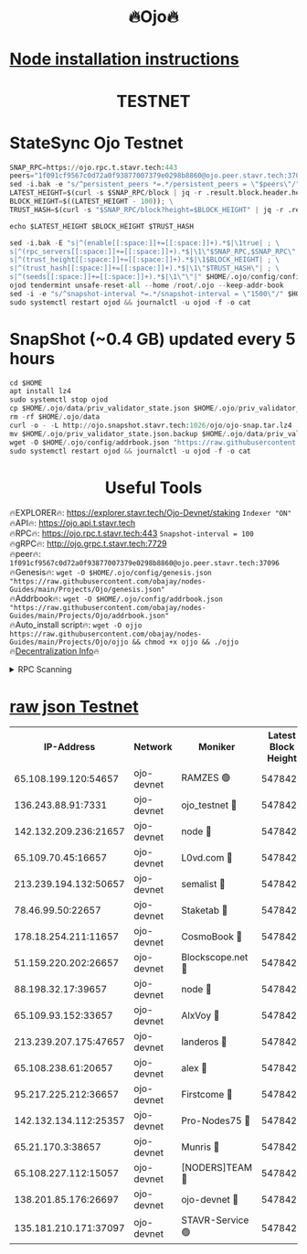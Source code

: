 <h1 align="center"> 🔥Ojo🔥</h1>

[Node installation instructions](https://github.com/obajay/nodes-Guides/tree/main/Projects/Ojo)
=

<h1 align="center"> TESTNET</h1>

# StateSync Ojo Testnet
```python
SNAP_RPC=https://ojo.rpc.t.stavr.tech:443
peers="1f091cf9567c0d72a0f93877007379e0298b8860@ojo.peer.stavr.tech:37096"
sed -i.bak -e "s/^persistent_peers *=.*/persistent_peers = \"$peers\"/" $HOME/.ojo/config/config.toml
LATEST_HEIGHT=$(curl -s $SNAP_RPC/block | jq -r .result.block.header.height); \
BLOCK_HEIGHT=$((LATEST_HEIGHT - 100)); \
TRUST_HASH=$(curl -s "$SNAP_RPC/block?height=$BLOCK_HEIGHT" | jq -r .result.block_id.hash)

echo $LATEST_HEIGHT $BLOCK_HEIGHT $TRUST_HASH

sed -i.bak -E "s|^(enable[[:space:]]+=[[:space:]]+).*$|\1true| ; \
s|^(rpc_servers[[:space:]]+=[[:space:]]+).*$|\1\"$SNAP_RPC,$SNAP_RPC\"| ; \
s|^(trust_height[[:space:]]+=[[:space:]]+).*$|\1$BLOCK_HEIGHT| ; \
s|^(trust_hash[[:space:]]+=[[:space:]]+).*$|\1\"$TRUST_HASH\"| ; \
s|^(seeds[[:space:]]+=[[:space:]]+).*$|\1\"\"|" $HOME/.ojo/config/config.toml
ojod tendermint unsafe-reset-all --home /root/.ojo --keep-addr-book
sed -i -e "s/^snapshot-interval *=.*/snapshot-interval = \"1500\"/" $HOME/.ojo/config/app.toml
sudo systemctl restart ojod && journalctl -u ojod -f -o cat
```
# SnapShot (~0.4 GB) updated every 5 hours
```python
cd $HOME
apt install lz4
sudo systemctl stop ojod
cp $HOME/.ojo/data/priv_validator_state.json $HOME/.ojo/priv_validator_state.json.backup
rm -rf $HOME/.ojo/data
curl -o - -L http://ojo.snapshot.stavr.tech:1026/ojo/ojo-snap.tar.lz4 | lz4 -c -d - | tar -x -C $HOME/.ojo --strip-components 2
mv $HOME/.ojo/priv_validator_state.json.backup $HOME/.ojo/data/priv_validator_state.json
wget -O $HOME/.ojo/config/addrbook.json "https://raw.githubusercontent.com/obajay/nodes-Guides/main/Projects/Ojo/addrbook.json"
sudo systemctl restart ojod && journalctl -u ojod -f -o cat
```
 <h1 align="center"> Useful Tools</h1>

🔥EXPLORER🔥:        https://explorer.stavr.tech/Ojo-Devnet/staking        `Indexer "ON"` \
🔥API🔥:                     https://ojo.api.t.stavr.tech \
🔥RPC🔥:                    https://ojo.rpc.t.stavr.tech:443              `Snapshot-interval = 100` \
🔥gRPC🔥:                  http://ojo.grpc.t.stavr.tech:7729 \
🔥peer🔥:                   `1f091cf9567c0d72a0f93877007379e0298b8860@ojo.peer.stavr.tech:37096` \
🔥Genesis🔥:    ```wget -O $HOME/.ojo/config/genesis.json "https://raw.githubusercontent.com/obajay/nodes-Guides/main/Projects/Ojo/genesis.json"``` \
🔥Addrbook🔥:    ```wget -O $HOME/.ojo/config/addrbook.json "https://raw.githubusercontent.com/obajay/nodes-Guides/main/Projects/Ojo/addrbook.json"``` \
🔥Auto_install script🔥: ```wget -O ojjo https://raw.githubusercontent.com/obajay/nodes-Guides/main/Projects/Ojo/ojjo && chmod +x ojjo && ./ojjo``` \
🔥[Decentralization Info](https://github.com/obajay/StateSync-snapshots/tree/main/Projects/Ojo/Decentralization)🔥



<details>
<summary>RPC Scanning</summary>

<h2 align="center"> We scan nodes in real time every 4 hours. And we provide the final result of RPC endpoints.
We cannot influence the operation of these nodes in any way. </h2>


```python
If Voting Power is higher than 0 --> then the Node is a validator of the network and may be subject to attack and be a potential threat to the chain.
```
```python
We marked such validators with a red symbol
```

</details>

[raw json Testnet](https://rpc-check.ojot.stavr.tech/ojot/rpc-ojot-result.json)
=


<table><tr><th>IP-Address</th><th>Network</th><th>Moniker</th><th>Latest Block Height</th><th>Earliest Block Height</th><th>Catching Up</th><th>Tx Index</th><th>Voting Power</th><th>Scan Time</th></tr><tr><td>65.108.199.120:54657</td><td>ojo-devnet</td><td>RAMZES 🟢</td><td>5478421</td><td>306156</td><td>False</td><td>on</td><td>0</td><td>2024-02-17T10:53:21.795071977UTC</td></tr><tr><td>136.243.88.91:7331</td><td>ojo-devnet</td><td>ojo_testnet 🔴</td><td>5478422</td><td>308845</td><td>False</td><td>on</td><td>1000</td><td>2024-02-17T10:53:30.193040757UTC</td></tr><tr><td>142.132.209.236:21657</td><td>ojo-devnet</td><td>node 🔴</td><td>5478424</td><td>350001</td><td>False</td><td>on</td><td>1999</td><td>2024-02-17T10:53:43.289382663UTC</td></tr><tr><td>65.109.70.45:16657</td><td>ojo-devnet</td><td>L0vd.com 🔴</td><td>5478426</td><td>695918</td><td>False</td><td>off</td><td>998</td><td>2024-02-17T10:53:51.336313450UTC</td></tr><tr><td>213.239.194.132:50657</td><td>ojo-devnet</td><td>semalist 🔴</td><td>5478421</td><td>3223522</td><td>False</td><td>on</td><td>21037</td><td>2024-02-17T10:53:22.046166542UTC</td></tr><tr><td>78.46.99.50:22657</td><td>ojo-devnet</td><td>Staketab 🔴</td><td>5478426</td><td>4254801</td><td>False</td><td>on</td><td>1276</td><td>2024-02-17T10:53:51.577406092UTC</td></tr><tr><td>178.18.254.211:11657</td><td>ojo-devnet</td><td>CosmoBook 🔴</td><td>5478425</td><td>4392001</td><td>False</td><td>off</td><td>1047</td><td>2024-02-17T10:53:45.702259739UTC</td></tr><tr><td>51.159.220.202:26657</td><td>ojo-devnet</td><td>Blockscope.net 🔴</td><td>5478420</td><td>4425001</td><td>False</td><td>on</td><td>1904</td><td>2024-02-17T10:53:21.099701867UTC</td></tr><tr><td>88.198.32.17:39657</td><td>ojo-devnet</td><td>node 🔴</td><td>5478425</td><td>4710001</td><td>False</td><td>on</td><td>96960</td><td>2024-02-17T10:53:45.981912189UTC</td></tr><tr><td>65.109.93.152:33657</td><td>ojo-devnet</td><td>AlxVoy 🔴</td><td>5478424</td><td>4943001</td><td>False</td><td>on</td><td>4491415</td><td>2024-02-17T10:53:43.044940632UTC</td></tr><tr><td>213.239.207.175:47657</td><td>ojo-devnet</td><td>landeros 🔴</td><td>5478424</td><td>4967924</td><td>False</td><td>off</td><td>11083</td><td>2024-02-17T10:53:38.630480415UTC</td></tr><tr><td>65.108.238.61:20657</td><td>ojo-devnet</td><td>alex 🔴</td><td>5478421</td><td>5131001</td><td>False</td><td>on</td><td>11359</td><td>2024-02-17T10:53:21.456035944UTC</td></tr><tr><td>95.217.225.212:36657</td><td>ojo-devnet</td><td>Firstcome 🔴</td><td>5478422</td><td>5251946</td><td>False</td><td>on</td><td>13566</td><td>2024-02-17T10:53:27.847538297UTC</td></tr><tr><td>142.132.134.112:25357</td><td>ojo-devnet</td><td>Pro-Nodes75 🔴</td><td>5478421</td><td>5378421</td><td>False</td><td>on</td><td>24651</td><td>2024-02-17T10:53:25.057041585UTC</td></tr><tr><td>65.21.170.3:38657</td><td>ojo-devnet</td><td>Munris 🔴</td><td>5478422</td><td>5378422</td><td>False</td><td>off</td><td>20123</td><td>2024-02-17T10:53:27.475720919UTC</td></tr><tr><td>65.108.227.112:15057</td><td>ojo-devnet</td><td>[NODERS]TEAM 🔴</td><td>5478426</td><td>5378426</td><td>False</td><td>off</td><td>9999</td><td>2024-02-17T10:53:50.651996325UTC</td></tr><tr><td>138.201.85.176:26697</td><td>ojo-devnet</td><td>ojo-devnet 🔴</td><td>5478426</td><td>5378426</td><td>False</td><td>on</td><td>1000024000</td><td>2024-02-17T10:53:50.970572045UTC</td></tr><tr><td>135.181.210.171:37097</td><td>ojo-devnet</td><td>STAVR-Service 🟢</td><td>5478421</td><td>5476401</td><td>False</td><td>on</td><td>0</td><td>2024-02-17T10:53:22.737508359UTC</td></tr></table>
